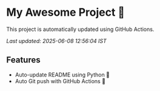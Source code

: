 # My Awesome Project 🚀

This project is automatically updated using GitHub Actions.

_Last updated: 2025-06-08 12:56:04 IST_

## Features
- Auto-update README using Python 🐍
- Auto Git push with GitHub Actions 🤖
